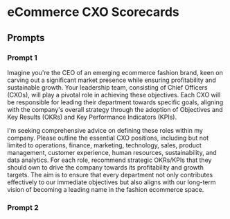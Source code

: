 # eCommerce CXO Scorecards

## Prompts

### Prompt 1
Imagine you're the CEO of an emerging ecommerce fashion brand, keen on carving out a significant market presence while ensuring profitability and sustainable growth. Your leadership team, consisting of Chief Officers (CXOs), will play a pivotal role in achieving these objectives. Each CXO will be responsible for leading their department towards specific goals, aligning with the company's overall strategy through the adoption of Objectives and Key Results (OKRs) and Key Performance Indicators (KPIs).

I'm seeking comprehensive advice on defining these roles within my company. Please outline the essential CXO positions, including but not limited to operations, finance, marketing, technology, sales, product management, customer experience, human resources, sustainability, and data analytics. For each role, recommend strategic OKRs/KPIs that they should own to drive the company towards its profitability and growth targets. The aim is to ensure that every department not only contributes effectively to our immediate objectives but also aligns with our long-term vision of becoming a leading name in the fashion ecommerce space.

### Prompt 2

